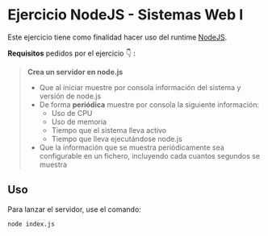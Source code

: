 # Ejercicio NodeJS - Sistemas Web I

Este ejercicio tiene como finalidad hacer uso del runtime [NodeJS](https://nodejs.org/en/).

**Requisitos** pedidos por el ejercicio 👇 :

> **Crea un servidor en node.js**
> - Que al iniciar muestre por consola información del sistema y versión de
> node.js
> - De forma **periódica** muestre por consola la siguiente información:
>     - Uso de CPU
>    - Uso de memoria
>     - Tiempo que el sistema lleva activo
>     - Tiempo que lleva ejecutándose node.js
> - Que la información que se muestra periódicamente sea configurable en un
fichero, incluyendo cada cuantos segundos se muestra

## Uso

Para lanzar el servidor, use el comando:
```
node index.js
```